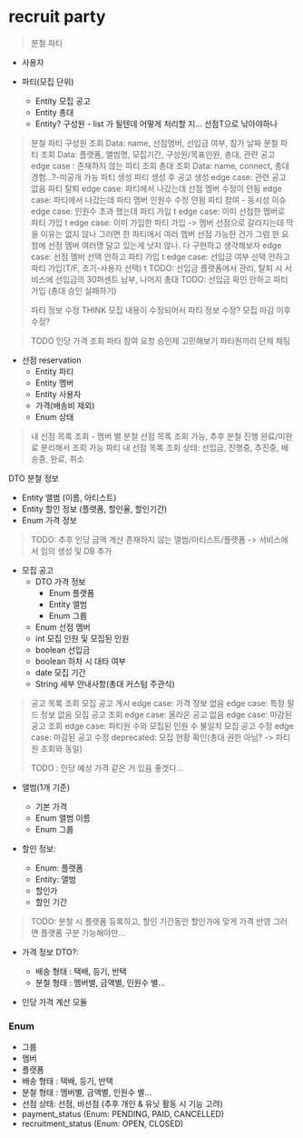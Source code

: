 # recruit party
> 분철 파티

- 사용자

- 파티(모집 단위)
  - Entity 모집 공고
  - Entity 총대
  - Entity? 구성원 - list 가 될텐데 어떻게 처리할 지... 선점T으로 낚아야하나 
> 분철 파티 구성원 조회
>     Data: name, 선점멤버, 선입금 여부, 참가 날짜 
> 분철 파티 조회
>     Data: 플랫폼, 앨범명, 모집기간, 구성원/목표인원, 총대, 관련 공고
>     edge case : 존재하지 않는 파티 조회
> 총대 조회
>     Data: name, connect, 총대 경험...?-미공개 가능
> 파티 생성
>     파티 생성 후 공고 생성
>     edge case: 관련 공고 없음
> 파티 탈퇴
>     edge case: 파티에서 나갔는데 선점 멤버 수정이 안됨
>     edge case: 파티에서 나갔는데 파티 멤버 인원수 수정 안됨
> 파티 참여 - 동시성 이슈
>     edge case: 인원수 초과 했는데 파티 가입 t
>     edge case: 이미 선점한 멤버로 파티 가입 t
>     edge case: 이미 가입한 파티 가입 -> 
>       멤버 선점으로 갈라지는데 막을 이유는 없지 않나 
>       그러면 한 파티에서 여러 멤버 선점 가능한 건가
>       그럼 한 요청에 선점 멤버 여러명 달고 있는게 낫지 않나.
>       다 구현하고 생각해보자
>     edge case: 선점 멤버 선택 안하고 파티 가입 t
>     edge case: 선입금 여부 선택 안하고 파티 가입(T/F, 초기-사용자 선택) t
>     TODO: 선입금 플랫폼에서 관리, 탈퇴 시 서비스에 선입금의 30퍼센트 납부, 나머지 총대
>     TODO: 선입금 확인 안하고 파티 가입 (총대 승인 실패하기)
> 
> 파티 정보 수정
>     THINK 모집 내용이 수정되어서 파티 정보 수정? 모집 마감 이후 수정?

> TODO
> 인당 가격 조회
> 파티 참여 요청 승인제 고민해보기
> 파티원끼리 단체 체팅

- 선점 reservation
  - Entity 파티
  - Entity 멤버
  - Entity 사용자
  - 가격(배송비 제외)
  - Enum 상태
> 내 선점 목록 조회 - 멤버 별 분철 선점 목록 조회 가능, 
>             추후 분철 진행 완료/미완료 분리해서 조회 가능
> 파티 내 선점 목록 조회
> 상태: 선입금, 진행중, 추진중, 배송중, 완료, 취소

DTO 분철 정보
- Entity 앨범 (이름, 아티스트)
- Entity 할인 정보 (플랫폼, 할인율, 할인기간)
- Enum 가격 정보
> TODO: 추후 인당 금액 계산
> 존재하지 않는 앨범/아티스트/플랫폼 -> 서비스에서 임의 생성 및 DB 추가

- 모집 공고
  - DTO 가격 정보
    - Enum 플랫폼
    - Entity 앨범
    - Enum 그룹
  - Enum 선점 멤버
  - int 모집 인원 및 모집된 인원
  - boolean 선입금
  - boolean 하차 시 대타 여부
  - date 모집 기간
  - String 세부 안내사항(총대 커스텀 주관식)

> 공고 목록 조회
> 모집 공고 게시
>     edge case: 가격 정보 없음
>     edge case: 특정 필드 정보 없음
> 모집 공고 조회
>     edge case: 올라온 공고 없음
>     edge case: 마감된 공고 조회
>     edge case: 파티원 수와 모집된 인원 수 불일치
> 모집 공고 수정
>     edge case: 마감된 공고 수정
> deprecated: 모집 현황 확인(총대 권한 아님? -> 파티원 조회와 동일)
> 
> TODO
> : 인당 예상 가격 같은 거 있음 좋겟다...


- 앨범(1개 기준)
  - 기본 가격
  - Enum 앨범 이름
  - Enum 그룹

- 할인 정보:
  - Enum: 플랫폼
  - Entity: 앨범
  - 할인가
  - 할인 기간
> TODO:
> 분철 시 플랫폼 등록하고, 할인 기간동안 할인가에 맞게 가격 반영
> 그러면 플랫폼 구분 가능해야만...

- 가격 정보 DTO?:
  - 배송 형태 : 택배, 등기, 반택
  - 분철 형태 : 멤버별, 금액별, 인원수 별...

- 인당 가격 계산 모듈

### Enum
- 그룹
- 멤버
- 플랫폼
- 배송 형태 : 택배, 등기, 반택
- 분철 형태 : 멤버별, 금액별, 인원수 별...
- 선점 상태: 선점, 비선점 (추후 개인 & 유닛 활동 시 기능 고려)
- payment_status (Enum: PENDING, PAID, CANCELLED)
- recruitment_status (Enum: OPEN, CLOSED)

